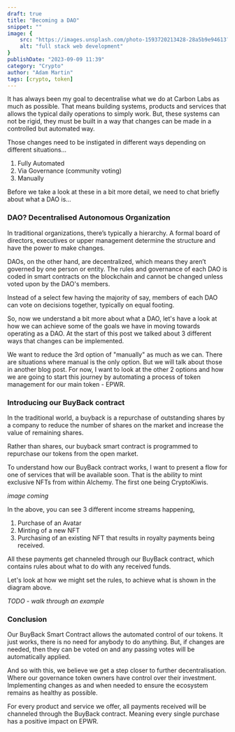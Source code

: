 ```yaml
---
draft: true
title: "Becoming a DAO"
snippet: ""
image: {
    src: "https://images.unsplash.com/photo-1593720213428-28a5b9e94613?&fit=crop&w=430&h=240",
    alt: "full stack web development"
}
publishDate: "2023-09-09 11:39"
category: "Crypto"
author: "Adam Martin"
tags: [crypto, token]
---
```


It has always been my goal to decentralise what we do at Carbon Labs as much as possible. That means building systems, products and services that allows the typical daily operations to simply work. But, these systems can not be rigid, they must be built in a way that changes can be made in a controlled but automated way. 

Those changes need to be instigated in different ways depending on different situations...

1. Fully Automated
2. Via Governance (community voting)
3. Manually

Before we take a look at these in a bit more detail, we need to chat briefly about what a DAO is...

### DAO? Decentralised Autonomous Organization
In traditional organizations, there’s typically a hierarchy. A formal board of directors, executives or upper management determine the structure and have the power to make changes.

DAOs, on the other hand, are decentralized, which means they aren’t governed by one person or entity. The rules and governance of each DAO is coded in smart contracts on the blockchain and cannot be changed unless voted upon by the DAO's members.

Instead of a select few having the majority of say, members of each DAO can vote on decisions together, typically on equal footing.

So, now we understand a bit more about what a DAO, let's have a look at how we can achieve some of the goals we have in moving towards operating as a DAO. At the start of this post we talked about 3 different ways that changes can be implemented. 

We want to reduce the 3rd option of "manually" as much as we can. There are situations where manual is the only option. But we will talk about those in another blog post. For now, I want to look at the other 2 options and how we are going to start this journey by automating a process of token management for our main token - EPWR.

### Introducing our BuyBack contract
In the traditional world, a buyback is a repurchase of outstanding shares by a company to reduce the number of shares on the market and increase the value of remaining shares.

Rather than shares, our buyback smart contract is programmed to repurchase our tokens from the open market.

To understand how our BuyBack contract works, I want to present a flow for one of services that will be available soon. That is the ability to mint exclusive NFTs from within Alchemy. The first one being CryptoKiwis. 

_image coming_

In the above, you can see 3 different income streams happening,

1. Purchase of an Avatar
2. Minting of a new NFT
3. Purchasing of an existing NFT that results in royalty payments being received.

All these payments get channeled through our BuyBack contract, which contains rules about what to do with any received funds.

Let's look at how we might set the rules, to achieve what is shown in the diagram above.

_TODO - walk through an example_

### Conclusion
Our BuyBack Smart Contract allows the automated control of our tokens. It just works, there is no need for anybody to do anything. But, if changes are needed, then they can be voted on and any passing votes will be automatically applied.

And so with this, we believe we get a step closer to further decentralisation. Where our governance token owners have control over their investment. Implementing changes as and when needed to ensure the ecosystem remains as healthy as possible.

For every product and service we offer, all payments received will be channeled through the BuyBack contract. Meaning every single purchase has a positive impact on EPWR. 